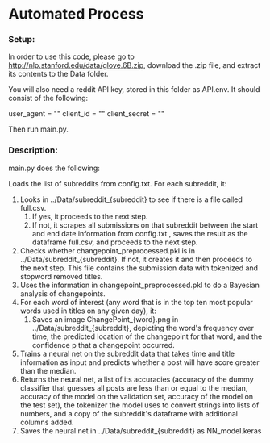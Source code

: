 # Automated Process

### Setup: 
In order to use this code, please go to http://nlp.stanford.edu/data/glove.6B.zip, download the .zip file, and extract its contents to the Data folder. 

You will also need a reddit API key, stored in this folder as API.env. It should consist of the following:

user_agent = ""
client_id = ""
client_secret = ""

Then run main.py.

### Description:
main.py does the following:

Loads the list of subreddits from config.txt. For each subreddit, it:
  1. Looks in ../Data/subreddit_{subreddit} to see if there is a file called full.csv. 
      1. If yes, it proceeds to the next step. 
      2. If not, it scrapes all submissions on that subreddit between the start and end date information from config.txt , saves the result as the dataframe full.csv, and proceeds to the next step.
  1. Checks whether changepoint_preprocessed.pkl is in ../Data/subreddit_{subreddit}. If not, it creates it and then proceeds to the next step. This file contains the submission data with tokenized and stopword removed titles.
  1. Uses the information in changepoint_preprocessed.pkl to do a Bayesian analysis of changepoints. 
  2. For each word of interest (any word that is in the top ten most popular words used in titles on any given day), it:
      1. Saves an image ChangePoint_{word}.png in ../Data/subreddit_{subreddit}, depicting the word's frequency over time, the predicted location of the changepoint for that word, and the confidence p that a changepoint occurred. 
  4. Trains a neural net on the subreddit data that takes time and title information as input and predicts whether a post will have score greater than the median. 
  5. Returns the neural net, a list of its accuracies (accuracy of the dummy classifier that guesses all posts are less than or equal to the median, accuracy of the model on the validation set, accuracy of the model on the test set), the tokenizer the model uses to convert strings into lists of numbers, and a copy of the subreddit's dataframe with additional columns added. 
  6. Saves the neural net in ../Data/subreddit_{subreddit} as NN_model.keras

